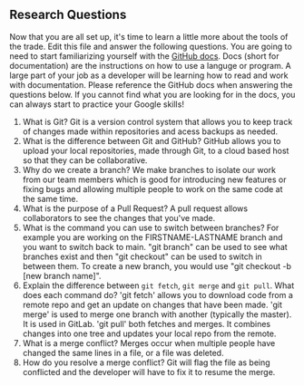 ## Research Questions 

Now that you are all set up, it's time to learn a little more about the tools of the trade. Edit this file and answer the following questions. You are going to need to start familiarizing yourself with the [GitHub docs](https://docs.github.com/en). Docs (short for documentation) are the instructions on how to use a languge or program. A large part of your job as a developer will be learning how to read and work with documentation. Please reference the GitHub docs when answering the questions below. If you cannot find what you are looking for in the docs, you can always start to practice your Google skills!

1. What is Git?
    Git is a version control system that allows you to keep track of changes made within repositories and acess backups as needed.
2. What is the difference between Git and GitHub?
    GitHub allows you to upload your local repositories, made through Git, to a cloud based host so that they can be collaborative.
3. Why do we create a branch?
    We make branches to isolate our work from our team members which is good for introducing new features or fixing bugs and allowing multiple people to work on the same code at the same time.
4. What is the purpose of a Pull Request?
    A pull request allows collaborators to see the changes that you've made.
5. What is the command you can use to switch between branches? For example you are working on the FIRSTNAME-LASTNAME branch and you want to switch back to main.
    "git branch" can be used to see what branches exist and then "git checkout" can be used to switch in between them. To create a new branch, you would use "git checkout -b [new branch name]".
6. Explain the difference between `git fetch`, `git merge` and `git pull`. What does each command do?
    'git fetch' allows you to download code from a remote repo and get an update on changes that have been made. 
    'git merge' is used to merge one branch with another (typically the master). It is used in GitLab.
    'git pull' both fetches and merges. It combines changes into one tree and updates your local repo from the remote.
7. What is a merge conflict?
    Merges occur when multiple people have changed the same lines in a file, or a file was deleted. 
8. How do you resolve a merge conflict?
    Git will flag the file as being conflicted and the developer will have to fix it to resume the merge. 
